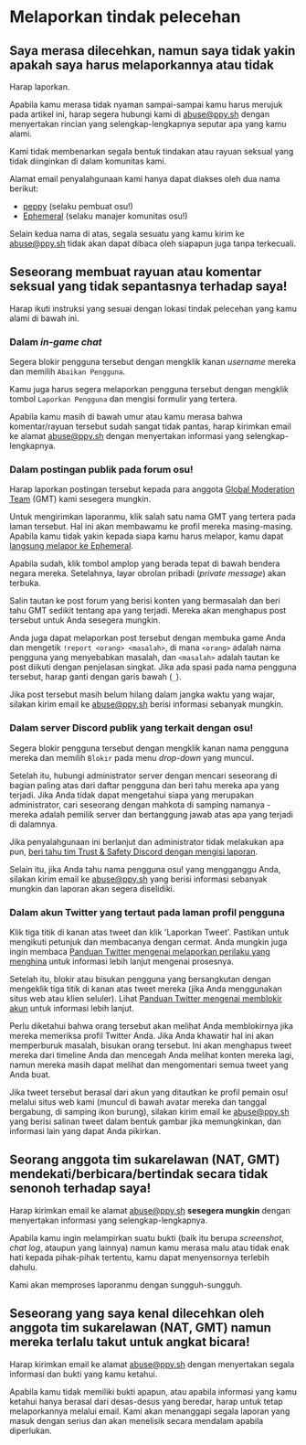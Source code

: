 # Melaporkan tindak pelecehan

## Saya merasa dilecehkan, namun saya tidak yakin apakah saya harus melaporkannya atau tidak

Harap laporkan.

Apabila kamu merasa tidak nyaman sampai-sampai kamu harus merujuk pada artikel ini, harap segera hubungi kami di [abuse@ppy.sh](mailto:abuse@ppy.sh) dengan menyertakan rincian yang selengkap-lengkapnya seputar apa yang kamu alami.

Kami tidak membenarkan segala bentuk tindakan atau rayuan seksual yang tidak diinginkan di dalam komunitas kami.

Alamat email penyalahgunaan kami hanya dapat diakses oleh dua nama berikut:

- [peppy](https://osu.ppy.sh/users/2) (selaku pembuat osu!)
- [Ephemeral](https://osu.ppy.sh/users/102335) (selaku manajer komunitas osu!)

Selain kedua nama di atas, segala sesuatu yang kamu kirim ke [abuse@ppy.sh](mailto:abuse@ppy.sh) tidak akan dapat dibaca oleh siapapun juga tanpa terkecuali.

## Seseorang membuat rayuan atau komentar seksual yang tidak sepantasnya terhadap saya!

Harap ikuti instruksi yang sesuai dengan lokasi tindak pelecehan yang kamu alami di bawah ini.

### Dalam *in-game chat*

Segera blokir pengguna tersebut dengan mengklik kanan *username* mereka dan memilih `Abaikan Pengguna`.

Kamu juga harus segera melaporkan pengguna tersebut dengan mengklik tombol `Laporkan Pengguna` dan mengisi formulir yang tertera.

Apabila kamu masih di bawah umur atau kamu merasa bahwa komentar/rayuan tersebut sudah sangat tidak pantas, harap kirimkan email ke alamat [abuse@ppy.sh](mailto:abuse@ppy.sh) dengan menyertakan informasi yang selengkap-lengkapnya.

### Dalam postingan publik pada forum osu!

Harap laporkan postingan tersebut kepada para anggota [Global Moderation Team](/wiki/People/The_Team/Global_Moderation_Team) (GMT) kami sesegera mungkin.

Untuk mengirimkan laporanmu, klik salah satu nama GMT yang tertera pada laman tersebut. Hal ini akan membawamu ke profil mereka masing-masing. Apabila kamu tidak yakin kepada siapa kamu harus melapor, kamu dapat [langsung melapor ke Ephemeral](https://osu.ppy.sh/users/102335).

Apabila sudah, klik tombol amplop yang berada tepat di bawah bendera negara mereka. Setelahnya, layar obrolan pribadi (*private message*) akan terbuka.

Salin tautan ke post forum yang berisi konten yang bermasalah dan beri tahu GMT sedikit tentang apa yang terjadi. Mereka akan menghapus post tersebut untuk Anda sesegera mungkin.

Anda juga dapat melaporkan post tersebut dengan membuka game Anda dan mengetik `!report <orang> <masalah>`, di mana `<orang>` adalah nama pengguna yang menyebabkan masalah, dan `<masalah>` adalah tautan ke post diikuti dengan penjelasan singkat. Jika ada spasi pada nama pengguna tersebut, harap ganti dengan garis bawah (`_`).

Jika post tersebut masih belum hilang dalam jangka waktu yang wajar, silakan kirim email ke [abuse@ppy.sh](mailto:abuse@ppy.sh) berisi informasi sebanyak mungkin.

### Dalam server Discord publik yang terkait dengan osu!

Segera blokir pengguna tersebut dengan mengklik kanan nama pengguna mereka dan memilih `Blokir` pada menu *drop-down* yang muncul.

Setelah itu, hubungi administrator server dengan mencari seseorang di bagian paling atas dari daftar pengguna dan beri tahu mereka apa yang terjadi. Jika Anda tidak dapat mengetahui siapa yang merupakan administrator, cari seseorang dengan mahkota di samping namanya - mereka adalah pemilik server dan bertanggung jawab atas apa yang terjadi di dalamnya.

Jika penyalahgunaan ini berlanjut dan administrator tidak melakukan apa pun, [beri tahu tim Trust & Safety Discord dengan mengisi laporan](https://dis.gd/request).

Selain itu, jika Anda tahu nama pengguna osu! yang mengganggu Anda, silakan kirim email ke [abuse@ppy.sh](mailto:abuse@ppy.sh) yang berisi informasi sebanyak mungkin dan laporan akan segera diselidiki.

### Dalam akun Twitter yang tertaut pada laman profil pengguna

Klik tiga titik di kanan atas tweet dan klik 'Laporkan Tweet'. Pastikan untuk mengikuti petunjuk dan membacanya dengan cermat. Anda mungkin juga ingin membaca [Panduan Twitter mengenai melaporkan perilaku yang menghina](https://help.twitter.com/id/safety-and-security/report-abusive-behavior) untuk informasi lebih lanjut mengenai prosesnya.

Setelah itu, blokir atau bisukan pengguna yang bersangkutan dengan mengeklik tiga titik di kanan atas tweet mereka (jika Anda menggunakan situs web atau klien seluler). Lihat [Panduan Twitter mengenai memblokir akun](https://help.twitter.com/id/using-twitter/blocking-and-unblocking-accounts) untuk informasi lebih lanjut.

Perlu diketahui bahwa orang tersebut akan melihat Anda memblokirnya jika mereka memeriksa profil Twitter Anda. Jika Anda khawatir hal ini akan memperburuk masalah, bisukan orang tersebut. Ini akan menghapus tweet mereka dari timeline Anda dan mencegah Anda melihat konten mereka lagi, namun mereka masih dapat melihat dan mengomentari semua tweet yang Anda buat.

Jika tweet tersebut berasal dari akun yang ditautkan ke profil pemain osu! melalui situs web kami (muncul di bawah avatar mereka dan tanggal bergabung, di samping ikon burung), silakan kirim email ke [abuse@ppy.sh](mailto:abuse@ppy.sh) yang berisi salinan tweet dalam bentuk gambar jika memungkinkan, dan informasi lain yang dapat Anda pikirkan.

## Seorang anggota tim sukarelawan (NAT, GMT) mendekati/berbicara/bertindak secara tidak senonoh terhadap saya!

Harap kirimkan email ke alamat [abuse@ppy.sh](mailto:abuse@ppy.sh) **sesegera mungkin** dengan menyertakan informasi yang selengkap-lengkapnya.

Apabila kamu ingin melampirkan suatu bukti (baik itu berupa *screenshot*, *chat log*, ataupun yang lainnya) namun kamu merasa malu atau tidak enak hati kepada pihak-pihak tertentu, kamu dapat menyensornya terlebih dahulu.

Kami akan memproses laporanmu dengan sungguh-sungguh.

## Seseorang yang saya kenal dilecehkan oleh anggota tim sukarelawan (NAT, GMT) namun mereka terlalu takut untuk angkat bicara!

Harap kirimkan email ke alamat [abuse@ppy.sh](mailto:abuse@ppy.sh) dengan menyertakan segala informasi dan bukti yang kamu ketahui.

Apabila kamu tidak memiliki bukti apapun, atau apabila informasi yang kamu ketahui hanya berasal dari desas-desus yang beredar, harap untuk tetap melaporkannya melalui email. Kami akan menanggapi segala laporan yang masuk dengan serius dan akan menelisik secara mendalam apabila diperlukan.
